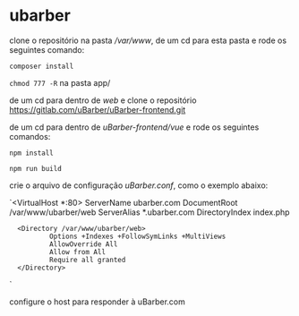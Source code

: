 ubarber
=======

clone o repositório na pasta */var/www*, de um cd para esta pasta e rode os seguintes comando:

`composer install`

`chmod 777 -R` na pasta app/

de um cd para dentro de *web* e clone o repositório https://gitlab.com/uBarber/uBarber-frontend.git

de um cd para dentro de *uBarber-frontend/vue* e rode os seguintes comandos:

`npm install`

`npm run build`

crie o arquivo de configuração *uBarber.conf*, como o exemplo abaixo:

`<VirtualHost *:80>
      ServerName ubarber.com
      DocumentRoot /var/www/ubarber/web
      ServerAlias *.ubarber.com
      DirectoryIndex index.php

      <Directory /var/www/ubarber/web>
              Options +Indexes +FollowSymLinks +MultiViews
              AllowOverride All
              Allow from All
              Require all granted
      </Directory>
</VirtualHost>`

configure o host para responder à uBarber.com 
